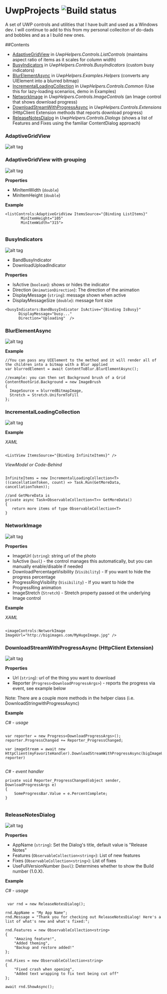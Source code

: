 # UwpProjects <img src="https://lance.visualstudio.com/DefaultCollection/_apis/public/build/definitions/99c7351f-17fc-47b4-9314-f259e58e77eb/2/badge" alt="Build status" />
A set of UWP controls and utilities that I have built and used as a Windows dev. I will continue to add to this from my personal colleciton of do-dads and bobbles and as a I build new ones.

##Contents

* [AdaptiveGridView](https://github.com/LanceMcCarthy/UwpProjects#adaptivegridview) in *UwpHelpers.Controls.ListControls* (maintains aspect ratio of items as it scales for column width)
* [BusyIndicators](https://github.com/LanceMcCarthy/UwpProjects#busyindicators) in *UwpHelpers.Controls.BusyIndicators* (custom busy indicators)
* [BlurElementAsync](https://github.com/LanceMcCarthy/UwpProjects#blurelementasync) in *UwpHelpers.Examples.Helpers* (converts any UIElement into a blurred bitmap)
* [IncrementalLoadingCollection](https://github.com/LanceMcCarthy/UwpProjects#incrementalloadingcollection) in *UwpHelpers.Controls.Common* (Use this for lazy-loading scenarios, demo in Examples)
* [NetworkImage](https://github.com/LanceMcCarthy/UwpProjects#networkimage) in *UwpHelpers.Controls.ImageControls* (an Image control that shows download progress)
* [DownloadStreamWithProgressAsync](https://github.com/LanceMcCarthy/UwpProjects#downloadstreamwithprogressasync-httpclient-extension) in *UwpHelpers.Controls.Extensions* (HttpClient Extension methods that reports download progress)
* [ReleaseNotesDialog](https://github.com/LanceMcCarthy/UwpProjects#releasenotesdialog) in *UwpHelpers.Controls.Dialogs* (shows a list of Features and Fixes using the familiar ContentDialog approach)


### AdaptiveGridView

![alt tag](https://i.gyazo.com/9d19b70d72c65c3d24fb81a857cdf4f8.gif)

### AdaptiveGridView with grouping

![alt tag](https://i.gyazo.com/d51eb22c60cbab80363b0e2976f9867d.gif)

**Properties**

* MinItemWidth (`double`)
* MinItemHeight (`double`)


**Example**

```
<listControls:AdaptiveGridView ItemsSource="{Binding ListItems}"
       MinItemHeight="105"
       MinItemWidth="315">
       
```

### BusyIndicators

![alt tag](https://i.gyazo.com/f95e8b62627551bec566f45aa7b77655.gif)


* BandBusyIndicator
* DownloadUploadIndicator



**Properties**

* IsActive (`boolean`): shows or hides the indicator
* Direction (`AnimationDirection`): The direction of the animation
* DisplayMessage (`string`): message shown when active
* DisplayMessageSize (`double`): message font size

```
<busyIndicators:BandBusyIndicator IsActive="{Binding IsBusy}"
      DisplayMessage="busy..."
      Direction="Uploading"  />
```

### BlurElementAsync

![alt tag](https://i.gyazo.com/b1ef38ded3e6428e607595d8638bb88f.gif)


**Example**

```
//You can pass any UIElement to the method and it will render all of the children into a bitmap with a Blur applied
var blurredElement = await ContentToBlur.BlurElementAsync();

//example: you can then set Background brush of a Grid
ContentRootGrid.Background = new ImageBrush
{
  ImageSource = blurredBitmapImage,
  Stretch = Stretch.UniformToFill
};

```


### IncrementalLoadingCollection

![alt tag](https://i.gyazo.com/450b257a52ece99e59052af9ff28d825.gif)


**Example**

*XAML*

```

<ListView ItemsSource="{Binding InfiniteItems}" />

```

*ViewModel or Code-Behind*


```

InfiniteItems = new IncrementalLoadingCollection<T>((cancellationToken, count) => Task.Run(GetMoreData, cancellationToken));
    
//and GetMoreData is
private async Task<ObservableCollection<T>> GetMoreData()
{
   return more items of type ObservableCollection<T>
}

```


### NetworkImage

![alt tag](https://i.gyazo.com/3cfc9b6d98bd5b060440a308edc45df7.gif)


**Properties**

* ImageUrl (`string`): string url of the photo
* IsActive (`bool`) - the control manages this automatically, but you can manually enable/disable if needed 
* DownloadPercentageVisibility (`Visibility`) - If you want to hide the progress percentage
* ProgressRingVisibility (`Visibility`) - If you want to hide the ProgressRing animation
* ImageStretch (`Stretch`) - Stretch property passed ot the underlying Image control


**Example**

*XAML*

```

<imageControls:NetworkImage ImageUrl="http://bigimages.com/MyHugeImage.jpg" />

``` 


### DownloadStreamWithProgressAsync (HttpClient Extension)

![alt tag](https://i.gyazo.com/70dc4afcd36b9a04a9c3159c67000a1c.gif)


**Properties**

* Url (`string`): url of the thing you want to download
* Reporter (`Progress<DownloadProgressArgs>`) - reports the progress via event, see example below

Note: There are a couple more methods in the helper class (i.e. DownloadStringwithProgressAsync)


**Example**

*C# - usage*

```

var reporter = new Progress<DownloadProgressArgs>();
reporter.ProgressChanged += Reporter_ProgressChanged;

var imageStream = await new HttpClient(myFavoriteHandler).DownloadStreamWithProgressAsync(bigImageUrl, reporter)
    
```

*C# - event handler*

```
private void Reporter_ProgressChanged(object sender, DownloadProgressArgs e)
{
    SomeProgressBar.Value = e.PercentComplete;
}
    
```


### ReleaseNotesDialog 

![alt tag](https://i.gyazo.com/25a89e98e5846e4ffff36b1b14e6399b.gif)


**Properties**

* AppName (`string`): Set the Dialog's title, default value is "Release Notes"
* Features (`ObservableCollection<string>`): List of new features
* Fixes (`ObservableCollection<string>`): List of fixes
* UseFullVersionNumber (`bool`): Determines whether to show the Build number (1.0.X).




**Example**

*C# - usage*

```

 var rnd = new ReleaseNotesDialog();
    
rnd.AppName = "My App Name";
rnd.Message = "Thank you for checking out ReleaseNotesDialog! Here's a list of what's new and what's fixed:";
    
rnd.Features = new ObservableCollection<string>
{ 
    "Amazing feature!", 
    "Added theming", 
    "Backup and restore added!" 
};
    
rnd.Fixes = new ObservableCollection<string>
{
    "Fixed crash when opening",
    "Added text wrapping to fix text being cut off"
};
    
await rnd.ShowAsync();

```





